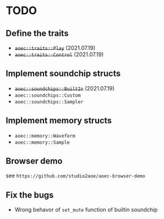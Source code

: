 # TODO

## Define the traits
  - ~~`aoec::traits::Play`~~ (2021.07.19)
  - ~~`aoec::traits::Control`~~ (2021.07.19)

## Implement soundchip structs
  - ~~`aoec::soundchips::BuiltIn`~~ (2021.07.19)
  - `aoec::soundchips::Custom`
  - `aoec::soundchips::Sampler`

## Implement memory structs
  - `aoec::memory::Waveform`
  - `aoec::memory::Sample`

## Browser demo
see `https://github.com/studio2aoe/aoec-browser-demo`

## Fix the bugs
  - Wrong behavor of `set_mute` function of builtin soundchip

